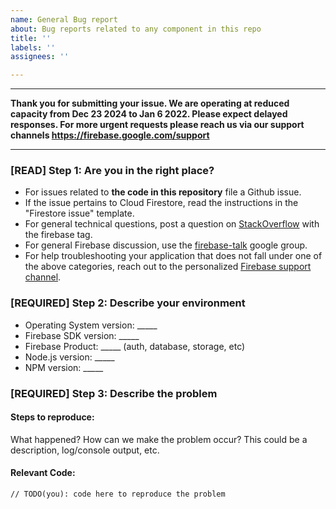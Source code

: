 ```yaml
---
name: General Bug report
about: Bug reports related to any component in this repo
title: ''
labels: ''
assignees: ''

---
```


---
**Thank you for submitting your issue. We are operating at reduced capacity from Dec 23 2024 to Jan 6 2022. Please expect delayed responses. For more urgent requests please reach us via our support channels https://firebase.google.com/support**

---

### [READ] Step 1: Are you in the right place?

  * For issues related to __the code in this repository__ file a Github issue.
  * If the issue pertains to Cloud Firestore, read the instructions in the "Firestore issue"
    template.
  * For general technical questions, post a question on [StackOverflow](http://stackoverflow.com/)
    with the firebase tag.
  * For general Firebase discussion, use the [firebase-talk](https://groups.google.com/forum/#!forum/firebase-talk)
    google group.
  * For help troubleshooting your application that does not fall under one
    of the above categories, reach out to the personalized
    [Firebase support channel](https://firebase.google.com/support/).

### [REQUIRED] Step 2: Describe your environment

  * Operating System version: _____
  * Firebase SDK version: _____
  * Firebase Product: _____ (auth, database, storage, etc)
  * Node.js version: _____
  * NPM version: _____

### [REQUIRED] Step 3: Describe the problem

#### Steps to reproduce:

What happened? How can we make the problem occur?
This could be a description, log/console output, etc.

#### Relevant Code:

```
// TODO(you): code here to reproduce the problem
```
